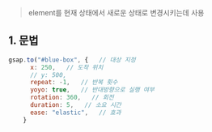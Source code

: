 > element를 현재 상태에서 새로운 상태로 변경시키는데 사용

## 1. 문법
```jsx
gsap.to("#blue-box", {   // 대상 지정
      x: 250,   // 도착 위치
      // y: 500,
      repeat: -1,   // 반복 횟수
      yoyo: true,   // 반대방향으로 실행 여부
      rotation: 360,   // 회전
      duration: 5,   // 소요 시간
      ease: "elastic",   // 효과
    }
```